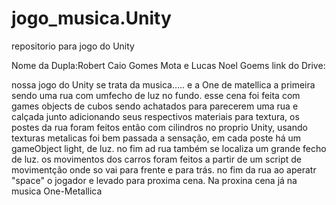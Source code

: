 # jogo_musica.Unity
repositorio para jogo do Unity

Nome da Dupla:Robert Caio Gomes Mota e Lucas Noel Goems
link do Drive:

nossa jogo do Unity se trata da musica..... e a One de matellica a primeira sendo uma rua com umfecho de luz no fundo. esse cena foi feita com games objects de cubos sendo achatados para parecerem uma rua e calçada junto adicionando seus respectivos materiais para textura, os postes da rua foram feitos então com cilindros no proprio Unity, usando texturas metalicas foi bem passada a sensação, em cada poste há um gameObject light, de luz. no fim ad rua também se localiza um grande fecho de luz. os movimentos dos carros foram feitos a partir de um script de movimentção onde so vai para frente e para trás. no fim da rua ao aperatr "space" o jogador e levado para proxima cena. 
Na proxina cena já na musica One-Metallica
